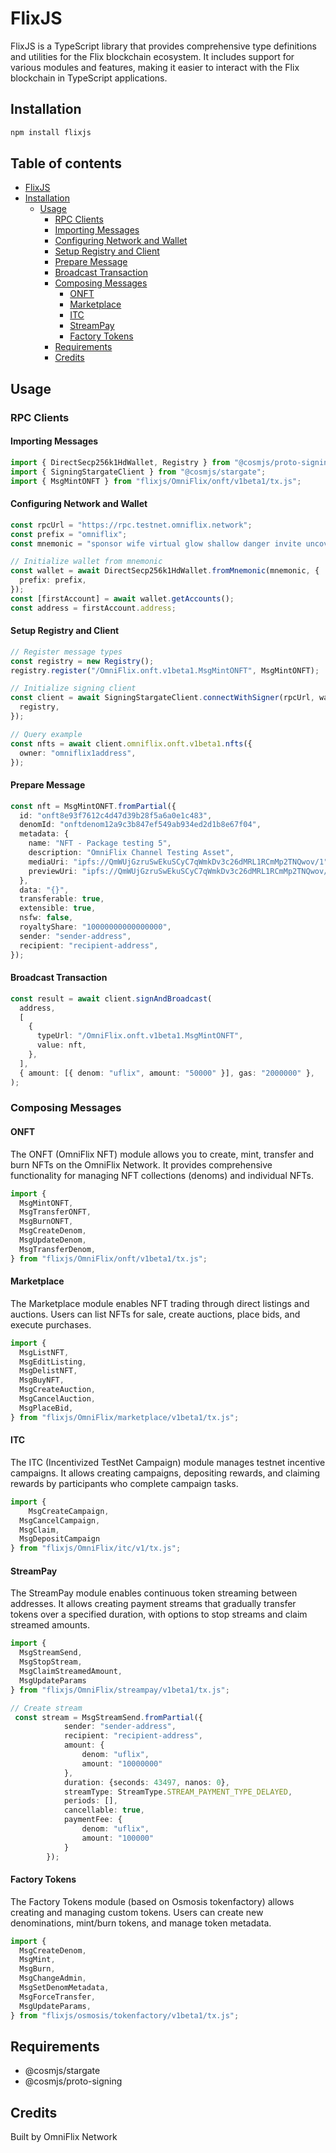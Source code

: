 # FlixJS

FlixJS is a TypeScript library that provides comprehensive type definitions and utilities for the Flix blockchain ecosystem. It includes support for various modules and features, making it easier to interact with the Flix blockchain in TypeScript applications.

## Installation

```sh
npm install flixjs
```

## Table of contents

- [FlixJS](#flixjs)
- [Installation](#installation)
  - [Usage](#usage)
    - [RPC Clients](#rpc-clients)
    - [Importing Messages](#importing-messages)
    - [Configuring Network and Wallet](#configuring-network-and-wallet)
    - [Setup Registry and Client](#setup-registry-and-client)
    - [Prepare Message](#prepare-message)
    - [Broadcast Transaction](#broadcast-transaction)
    - [Composing Messages](#composing-messages)
      - [ONFT](#onft)
      - [Marketplace](#marketplace)
      - [ITC](#itc)
      - [StreamPay](#streampay)
      - [Factory Tokens](#factory-tokens)
    - [Requirements](#requirements)
    - [Credits](#credits)

## Usage

### RPC Clients

#### Importing Messages
```typescript
import { DirectSecp256k1HdWallet, Registry } from "@cosmjs/proto-signing";
import { SigningStargateClient } from "@cosmjs/stargate";
import { MsgMintONFT } from "flixjs/OmniFlix/onft/v1beta1/tx.js";
```

#### Configuring Network and Wallet
```typescript
const rpcUrl = "https://rpc.testnet.omniflix.network";
const prefix = "omniflix";
const mnemonic = "sponsor wife virtual glow shallow danger invite uncover salute guide toddler empty turtle seat people cruise high upon approve topple anxiety alley nose review";

// Initialize wallet from mnemonic
const wallet = await DirectSecp256k1HdWallet.fromMnemonic(mnemonic, {
  prefix: prefix,
});
const [firstAccount] = await wallet.getAccounts();
const address = firstAccount.address;
```

#### Setup Registry and Client
```typescript
// Register message types
const registry = new Registry();
registry.register("/OmniFlix.onft.v1beta1.MsgMintONFT", MsgMintONFT);

// Initialize signing client
const client = await SigningStargateClient.connectWithSigner(rpcUrl, wallet, {
  registry,
});

// Query example
const nfts = await client.omniflix.onft.v1beta1.nfts({
  owner: "omniflix1address",
});
```

#### Prepare Message
```typescript
const nft = MsgMintONFT.fromPartial({
  id: "onft8e93f7612c4d47d39b28f5a6a0e1c483",
  denomId: "onftdenom12a9c3b847ef549ab934ed2d1b8e67f04",
  metadata: {
    name: "NFT - Package testing 5",
    description: "OmniFlix Channel Testing Asset",
    mediaUri: "ipfs://QmWUjGzruSwEkuSCyC7qWmkDv3c26dMRL1RCmMp2TNQwov/1",
    previewUri: "ipfs://QmWUjGzruSwEkuSCyC7qWmkDv3c26dMRL1RCmMp2TNQwov/1",
  },
  data: "{}",
  transferable: true,
  extensible: true,
  nsfw: false,
  royaltyShare: "10000000000000000",
  sender: "sender-address",
  recipient: "recipient-address",
});
```

#### Broadcast Transaction
```typescript
const result = await client.signAndBroadcast(
  address,
  [
    {
      typeUrl: "/OmniFlix.onft.v1beta1.MsgMintONFT",
      value: nft,
    },
  ],
  { amount: [{ denom: "uflix", amount: "50000" }], gas: "2000000" },
);
```

### Composing Messages

#### ONFT
The ONFT (OmniFlix NFT) module allows you to create, mint, transfer and burn NFTs on the OmniFlix Network. It provides comprehensive functionality for managing NFT collections (denoms) and individual NFTs.

```typescript
import {
  MsgMintONFT,
  MsgTransferONFT,
  MsgBurnONFT,
  MsgCreateDenom,
  MsgUpdateDenom,
  MsgTransferDenom,
} from "flixjs/OmniFlix/onft/v1beta1/tx.js";
```

#### Marketplace
The Marketplace module enables NFT trading through direct listings and auctions. Users can list NFTs for sale, create auctions, place bids, and execute purchases.

```typescript
import {
  MsgListNFT,
  MsgEditListing,
  MsgDelistNFT,
  MsgBuyNFT,
  MsgCreateAuction,
  MsgCancelAuction,
  MsgPlaceBid,
} from "flixjs/OmniFlix/marketplace/v1beta1/tx.js";
```

#### ITC
The ITC (Incentivized TestNet Campaign) module manages testnet incentive campaigns. It allows creating campaigns, depositing rewards, and claiming rewards by participants who complete campaign tasks.

```typescript
import {
    MsgCreateCampaign,
  MsgCancelCampaign,
  MsgClaim,
  MsgDepositCampaign
} from "flixjs/OmniFlix/itc/v1/tx.js";
```

#### StreamPay
The StreamPay module enables continuous token streaming between addresses. It allows creating payment streams that gradually transfer tokens over a specified duration, with options to stop streams and claim streamed amounts.

```typescript
import {
  MsgStreamSend,
  MsgStopStream,
  MsgClaimStreamedAmount,
  MsgUpdateParams
} from "flixjs/OmniFlix/streampay/v1beta1/tx.js";

// Create stream
 const stream = MsgStreamSend.fromPartial({
            sender: "sender-address",
            recipient: "recipient-address",
            amount: {
                denom: "uflix",
                amount: "10000000"
            },
            duration: {seconds: 43497, nanos: 0},
            streamType: StreamType.STREAM_PAYMENT_TYPE_DELAYED,
            periods: [],
            cancellable: true,
            paymentFee: {
                denom: "uflix",
                amount: "100000"
            }
        });
```

#### Factory Tokens
The Factory Tokens module (based on Osmosis tokenfactory) allows creating and managing custom tokens. Users can create new denominations, mint/burn tokens, and manage token metadata.

```typescript
import {
  MsgCreateDenom,
  MsgMint,
  MsgBurn,
  MsgChangeAdmin,
  MsgSetDenomMetadata,
  MsgForceTransfer,
  MsgUpdateParams,
} from "flixjs/osmosis/tokenfactory/v1beta1/tx.js";
```

## Requirements

- @cosmjs/stargate
- @cosmjs/proto-signing

## Credits

Built by OmniFlix Network